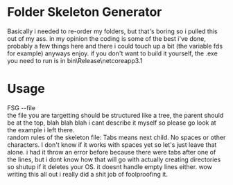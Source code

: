 # Folder Skeleton Generator
Basically i needed to re-order my folders, but that's boring so i pulled this out of my ass.
in my opinion the coding is some of the best i've done, probably a few things here and there i could touch up a bit (the variable fds for example)
anyways enjoy. if you don't want to build it yourself, the .exe you need to run is in bin\Release\netcoreapp3.1

# Usage
FSG --file <filename> <br />
the file you are targetting should be structured like a tree, the parent should be at the top, blah blah blah i cant describe it myself so please go look at the example i left there. <br />
random rules of the skeleton file: Tabs means next child. No spaces or other characters. I don't know if it works with spaces yet so let's just leave that alone. i had it throw an error before because there were tabs after one of the lines, but i dont know how that will go with actually creating directories so shutup if it deletes your OS. it doesnt handle empty lines either. wow writing this all out i really did a shit job of foolproofing it.
